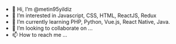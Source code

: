 - 👋 Hi, I’m @metin95yildiz
- 👀 I’m interested in Javascript, CSS, HTML, ReactJS, Redux
- 🌱 I’m currently learning PHP, Python, Vue.js, React Native, Java.
- 💞️ I’m looking to collaborate on ...
- 📫 How to reach me ...

<!---
metin95yildiz/metin95yildiz is a ✨ special ✨ repository because its `README.md` (this file) appears on your GitHub profile.
You can click the Preview link to take a look at your changes.
--->
